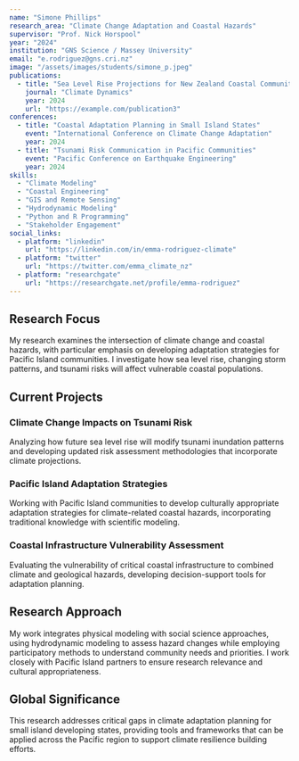 ```yaml
---
name: "Simone Phillips"
research_area: "Climate Change Adaptation and Coastal Hazards"
supervisor: "Prof. Nick Horspool"
year: "2024"
institution: "GNS Science / Massey University"
email: "e.rodriguez@gns.cri.nz"
image: "/assets/images/students/simone_p.jpeg"
publications:
  - title: "Sea Level Rise Projections for New Zealand Coastal Communities"
    journal: "Climate Dynamics"
    year: 2024
    url: "https://example.com/publication3"
conferences:
  - title: "Coastal Adaptation Planning in Small Island States"
    event: "International Conference on Climate Change Adaptation"
    year: 2024
  - title: "Tsunami Risk Communication in Pacific Communities"
    event: "Pacific Conference on Earthquake Engineering"
    year: 2024
skills:
  - "Climate Modeling"
  - "Coastal Engineering"
  - "GIS and Remote Sensing"
  - "Hydrodynamic Modeling"
  - "Python and R Programming"
  - "Stakeholder Engagement"
social_links:
  - platform: "linkedin"
    url: "https://linkedin.com/in/emma-rodriguez-climate"
  - platform: "twitter"
    url: "https://twitter.com/emma_climate_nz"
  - platform: "researchgate"
    url: "https://researchgate.net/profile/emma-rodriguez"
---
```


## Research Focus

My research examines the intersection of climate change and coastal hazards, with particular emphasis on developing adaptation strategies for Pacific Island communities. I investigate how sea level rise, changing storm patterns, and tsunami risks will affect vulnerable coastal populations.

## Current Projects

### Climate Change Impacts on Tsunami Risk
Analyzing how future sea level rise will modify tsunami inundation patterns and developing updated risk assessment methodologies that incorporate climate projections.

### Pacific Island Adaptation Strategies
Working with Pacific Island communities to develop culturally appropriate adaptation strategies for climate-related coastal hazards, incorporating traditional knowledge with scientific modeling.

### Coastal Infrastructure Vulnerability Assessment
Evaluating the vulnerability of critical coastal infrastructure to combined climate and geological hazards, developing decision-support tools for adaptation planning.

## Research Approach

My work integrates physical modeling with social science approaches, using hydrodynamic modeling to assess hazard changes while employing participatory methods to understand community needs and priorities. I work closely with Pacific Island partners to ensure research relevance and cultural appropriateness.

## Global Significance

This research addresses critical gaps in climate adaptation planning for small island developing states, providing tools and frameworks that can be applied across the Pacific region to support climate resilience building efforts.
